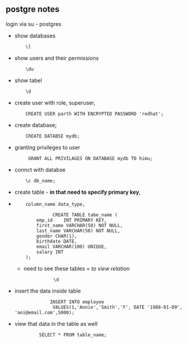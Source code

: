 ## postgre notes
login via su - postgres
- show databases

          \l
- show users and their permissions

          \du
          
          
- show tabel

          \d
          
- create user with role, superuser, 
          
          CREATE USER parth WITH ENCRYPTED PASSWORD 'redhat';


- create database;

          CREATE DATABSE mydb;
          
- granting privileges to user

           GRANT ALL PRIVILAGES ON DATABASE mydb TO himu;

-  connct with databse

           \c db_name;
           
           
-  create table - **in that need to specify primary key**, 
-         column_name data_type,

                    CREATE TABLE tabe_name (
              emp_id 	INT PRIMARY KEY,
              first_name VARCHAR(50) NOT NULL,
              last_name VARCHAR(50) NOT NULL,
              gender CHAR(1),
              birthdate DATE,
              email VARCHAR(100) UNIQUE,
              salary INT
          );
          
          
  - need to see these tables = *to view relation*
                  
                   \d
     
- insert the data inside table
                   
                   INSERT INTO employee
                    VALUES(1,'Annie','Smith','F', DATE '1988-01-09', 'ani@email.com',5000);
                    
- view that data in the table as well

               SELECT * FROM table_name;
               
                     
                    
                    
